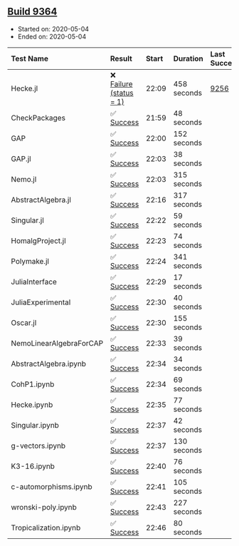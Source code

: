 ## [Build 9364](https://oscarci.mathematik.uni-kl.de/job/oscar/9364/)

* Started on: 2020-05-04
* Ended on: 2020-05-04

| Test Name    | Result | Start | Duration | Last Success | First Failure |
|:-------------|:-------|:------|:---------|:-------------|:--------------|
| Hecke.jl | ❌ [Failure (status = 1)](https://oscarci.mathematik.uni-kl.de/job/oscar/9364/artifact/logs/build-9364/Hecke.jl.log) | 22:09 | 458 seconds | [9256](https://oscarci.mathematik.uni-kl.de/job/oscar/9256/) | [9257](https://oscarci.mathematik.uni-kl.de/job/oscar/9257/) |
| CheckPackages | ✅ [Success](https://oscarci.mathematik.uni-kl.de/job/oscar/9364/artifact/logs/build-9364/CheckPackages.log) | 21:59 | 48 seconds |  |  |
| GAP | ✅ [Success](https://oscarci.mathematik.uni-kl.de/job/oscar/9364/artifact/logs/build-9364/GAP.log) | 22:00 | 152 seconds |  |  |
| GAP.jl | ✅ [Success](https://oscarci.mathematik.uni-kl.de/job/oscar/9364/artifact/logs/build-9364/GAP.jl.log) | 22:03 | 38 seconds |  |  |
| Nemo.jl | ✅ [Success](https://oscarci.mathematik.uni-kl.de/job/oscar/9364/artifact/logs/build-9364/Nemo.jl.log) | 22:03 | 315 seconds |  |  |
| AbstractAlgebra.jl | ✅ [Success](https://oscarci.mathematik.uni-kl.de/job/oscar/9364/artifact/logs/build-9364/AbstractAlgebra.jl.log) | 22:16 | 317 seconds |  |  |
| Singular.jl | ✅ [Success](https://oscarci.mathematik.uni-kl.de/job/oscar/9364/artifact/logs/build-9364/Singular.jl.log) | 22:22 | 59 seconds |  |  |
| HomalgProject.jl | ✅ [Success](https://oscarci.mathematik.uni-kl.de/job/oscar/9364/artifact/logs/build-9364/HomalgProject.jl.log) | 22:23 | 74 seconds |  |  |
| Polymake.jl | ✅ [Success](https://oscarci.mathematik.uni-kl.de/job/oscar/9364/artifact/logs/build-9364/Polymake.jl.log) | 22:24 | 341 seconds |  |  |
| JuliaInterface | ✅ [Success](https://oscarci.mathematik.uni-kl.de/job/oscar/9364/artifact/logs/build-9364/JuliaInterface.log) | 22:29 | 17 seconds |  |  |
| JuliaExperimental | ✅ [Success](https://oscarci.mathematik.uni-kl.de/job/oscar/9364/artifact/logs/build-9364/JuliaExperimental.log) | 22:30 | 40 seconds |  |  |
| Oscar.jl | ✅ [Success](https://oscarci.mathematik.uni-kl.de/job/oscar/9364/artifact/logs/build-9364/Oscar.jl.log) | 22:30 | 155 seconds |  |  |
| NemoLinearAlgebraForCAP | ✅ [Success](https://oscarci.mathematik.uni-kl.de/job/oscar/9364/artifact/logs/build-9364/NemoLinearAlgebraForCAP.log) | 22:33 | 39 seconds |  |  |
| AbstractAlgebra.ipynb | ✅ [Success](https://oscarci.mathematik.uni-kl.de/job/oscar/9364/artifact/logs/build-9364/AbstractAlgebra.ipynb.log) | 22:34 | 34 seconds |  |  |
| CohP1.ipynb | ✅ [Success](https://oscarci.mathematik.uni-kl.de/job/oscar/9364/artifact/logs/build-9364/CohP1.ipynb.log) | 22:34 | 69 seconds |  |  |
| Hecke.ipynb | ✅ [Success](https://oscarci.mathematik.uni-kl.de/job/oscar/9364/artifact/logs/build-9364/Hecke.ipynb.log) | 22:35 | 77 seconds |  |  |
| Singular.ipynb | ✅ [Success](https://oscarci.mathematik.uni-kl.de/job/oscar/9364/artifact/logs/build-9364/Singular.ipynb.log) | 22:37 | 42 seconds |  |  |
| g-vectors.ipynb | ✅ [Success](https://oscarci.mathematik.uni-kl.de/job/oscar/9364/artifact/logs/build-9364/g-vectors.ipynb.log) | 22:37 | 130 seconds |  |  |
| K3-16.ipynb | ✅ [Success](https://oscarci.mathematik.uni-kl.de/job/oscar/9364/artifact/logs/build-9364/K3-16.ipynb.log) | 22:40 | 76 seconds |  |  |
| c-automorphisms.ipynb | ✅ [Success](https://oscarci.mathematik.uni-kl.de/job/oscar/9364/artifact/logs/build-9364/c-automorphisms.ipynb.log) | 22:41 | 105 seconds |  |  |
| wronski-poly.ipynb | ✅ [Success](https://oscarci.mathematik.uni-kl.de/job/oscar/9364/artifact/logs/build-9364/wronski-poly.ipynb.log) | 22:43 | 227 seconds |  |  |
| Tropicalization.ipynb | ✅ [Success](https://oscarci.mathematik.uni-kl.de/job/oscar/9364/artifact/logs/build-9364/Tropicalization.ipynb.log) | 22:46 | 80 seconds |  |  |
